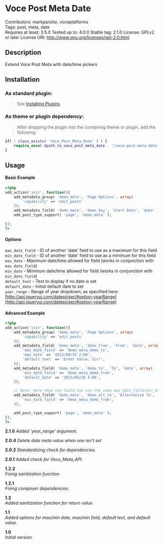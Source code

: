 Voce Post Meta Date
===================
Contributors: markparolisi, voceplatforms  
Tags: post, meta, date  
Requires at least: 3.5.0
Tested up to: 4.0.0
Stable tag: 2.1.0
License: GPLv2 or later
License URI: http://www.gnu.org/licenses/gpl-2.0.html

## Description
Extend Voce Post Meta with date/time pickers

## Installation

### As standard plugin:
> See [Installing Plugins](http://codex.wordpress.org/Managing_Plugins#Installing_Plugins).

### As theme or plugin dependency:
> After dropping the plugin into the containing theme or plugin, add the following:
```php
if( ! class_exists( 'Voce_Post_Meta_Date' ) ) {
	require_once( $path_to_voce_post_meta_date . '/voce-post-meta-date.php' );
}
```

## Usage

#### Basic Example

```php
<?php
add_action('init', function(){
	add_metadata_group( 'demo_meta', 'Page Options', array(
		'capability' => 'edit_posts'
	));
	add_metadata_field( 'demo_meta', 'demo_key', 'Start Date', 'date' );
	add_post_type_support( 'page', 'demo_meta' );
	
});
?>
```

#### Options

```max_date_field``` - ID of another 'date' field to use as a maximum for this field  
```min_date_field``` - ID of another 'date' field to use as a minimum for this field  
```max_date``` - Maximum date/time allowed for field (works in conjunction with ```max_date_field```)  
```min_date``` - Minimum date/time allowed for field (works in conjunction with ```min_date_field```)  
```default_text``` - Text to display if no date is set  
```default_date``` - Initial default date to set  
```year_range``` - Range of year dropdown, as specified here: [http://api.jqueryui.com/datepicker/#option-yearRange](http://api.jqueryui.com/datepicker/#option-yearRange)


#### Advanced Example

```php
<?php
add_action('init', function(){
	add_metadata_group( 'demo_meta', 'Page Options', array(
		'capability' => 'edit_posts'
	));
	add_metadata_field( 'demo_meta', 'demo_from', 'From', 'date', array(
		'max_date_field' => 'demo_meta_demo_to',
		'max_date' => '2013/08/25 2:00',
		'default_text' => 'Enter Value, Sir!',
	));
	add_metadata_field( 'demo_meta', 'demo_to', 'To', 'date', array(
		'min_date_field' => 'demo_meta_demo_from',
		'default_date' => '2013/08/28 5:00',
	));

	// Note: more than one field can use the same max_date_field/min_date_field
	add_metadata_field( 'demo_meta', 'demo_alt_to', 'Alternative To', 'date', array(
		'min_date_field' => 'demo_meta_demo_from',
	));

	add_post_type_support( 'page', 'demo_meta' );
});
?>
```

**2.1.0**
*Added 'year_range' argument.*

**2.0.4**
*Delete date meta value when one isn't set*

**2.0.2**
*Standardizing check for dependencies.*

**2.0.1**
*Added check for Voce_Meta_API.*

**1.2.2**  
*Fixing sanitization function.*

**1.2.1**  
*Fixing composer dependencies.*

**1.2**  
*Added sanitization function for return value.*

**1.1**  
*Added options for max/min date, max/min field, default text, and default value.*

**1.0**  
*Initial version.*
